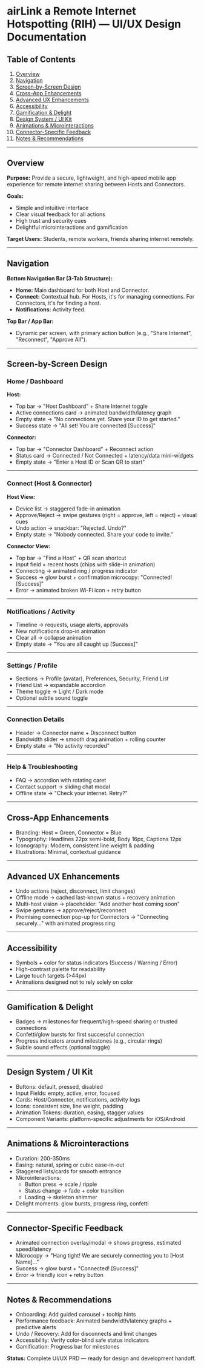 # airLink a Remote Internet Hotspotting (RIH) — UI/UX Design Documentation

## Table of Contents
1. [Overview](#overview)
2. [Navigation](#navigation)
3. [Screen-by-Screen Design](#screen-by-screen-design)
4. [Cross-App Enhancements](#cross-app-enhancements)
5. [Advanced UX Enhancements](#advanced-ux-enhancements)
6. [Accessibility](#accessibility)
7. [Gamification & Delight](#gamification--delight)
8. [Design System / UI Kit](#design-system--ui-kit)
9. [Animations & Microinteractions](#animations--microinteractions)
10. [Connector-Specific Feedback](#connector-specific-feedback)
11. [Notes & Recommendations](#notes--recommendations)

---

## Overview
**Purpose:** Provide a secure, lightweight, and high-speed mobile app experience for remote internet sharing between Hosts and Connectors.

**Goals:**
- Simple and intuitive interface
- Clear visual feedback for all actions
- High trust and security cues
- Delightful microinteractions and gamification

**Target Users:** Students, remote workers, friends sharing internet remotely.

---

## Navigation
**Bottom Navigation Bar (3-Tab Structure):**
- **Home:** Main dashboard for both Host and Connector.
- **Connect:** Contextual hub. For Hosts, it's for managing connections. For Connectors, it's for finding a host.
- **Notifications:** Activity feed.

**Top Bar / App Bar:**
- Dynamic per screen, with primary action button (e.g., "Share Internet", "Reconnect", "Approve All").

---

## Screen-by-Screen Design

### Home / Dashboard
**Host:**
- Top bar -> "Host Dashboard" + Share Internet toggle
- Active connections card -> animated bandwidth/latency graph
- Empty state -> "No connections yet. Share your ID to get started."
- Success state -> "All set! You are connected [Success]"

**Connector:**
- Top bar -> "Connector Dashboard" + Reconnect action
- Status card -> Connected / Not Connected + latency/data mini-widgets
- Empty state -> "Enter a Host ID or Scan QR to start"

---

### Connect (Host & Connector)
**Host View:**
- Device list -> staggered fade-in animation
- Approve/Reject -> swipe gestures (right = approve, left = reject) + visual cues
- Undo action -> snackbar: "Rejected. Undo?"
- Empty state -> "Nobody connected. Share your code to invite."

**Connector View:**
- Top bar -> "Find a Host" + QR scan shortcut
- Input field + recent hosts (chips with slide-in animation)
- Connecting -> animated ring / progress indicator
- Success -> glow burst + confirmation microcopy: "Connected! [Success]"
- Error -> animated broken Wi-Fi icon + retry button

---

### Notifications / Activity
- Timeline -> requests, usage alerts, approvals
- New notifications drop-in animation
- Clear all -> collapse animation
- Empty state -> "You are all caught up [Success]"

---

### Settings / Profile
- Sections -> Profile (avatar), Preferences, Security, Friend List
- Friend List -> expandable accordion
- Theme toggle -> Light / Dark mode
- Optional subtle sound toggle

---

### Connection Details
- Header -> Connector name + Disconnect button
- Bandwidth slider -> smooth drag animation + rolling counter
- Empty state -> "No activity recorded"

---

### Help & Troubleshooting
- FAQ -> accordion with rotating caret
- Contact support -> sliding chat modal
- Offline state -> "Check your internet. Retry?"

---

## Cross-App Enhancements
- Branding: Host = Green, Connector = Blue
- Typography: Headlines 22px semi-bold, Body 16px, Captions 12px
- Iconography: Modern, consistent line weight & padding
- Illustrations: Minimal, contextual guidance

---

## Advanced UX Enhancements
- Undo actions (reject, disconnect, limit changes)
- Offline mode -> cached last-known status + recovery animation
- Multi-host vision -> placeholder: "Add another host coming soon"
- Swipe gestures -> approve/reject/reconnect
- Promising connection pop-up for Connectors -> "Connecting securely..." with animated progress ring

---

## Accessibility
- Symbols + color for status indicators (Success / Warning / Error)
- High-contrast palette for readability
- Large touch targets (>44px)
- Animations designed not to rely solely on color

---

## Gamification & Delight
- Badges -> milestones for frequent/high-speed sharing or trusted connections
- Confetti/glow bursts for first successful connection
- Progress indicators around milestones (e.g., circular rings)
- Subtle sound effects (optional toggle)

---

## Design System / UI Kit
- Buttons: default, pressed, disabled
- Input Fields: empty, active, error, focused
- Cards: Host/Connector, notifications, activity logs
- Icons: consistent size, line weight, padding
- Animation Tokens: duration, easing, stagger values
- Component Variants: platform-specific adjustments for iOS/Android

---

## Animations & Microinteractions
- Duration: 200-350ms
- Easing: natural, spring or cubic ease-in-out
- Staggered lists/cards for smooth entrance
- Microinteractions:
  - Button press -> scale / ripple
  - Status change -> fade + color transition
  - Loading -> skeleton shimmer
- Delight moments: glow bursts, progress ring, confetti

---

## Connector-Specific Feedback
- Animated connection overlay/modal -> shows progress, estimated speed/latency
- Microcopy -> "Hang tight! We are securely connecting you to [Host Name]..."
- Success -> glow burst + "Connected! [Success]"
- Error -> friendly icon + retry button

---

## Notes & Recommendations
- Onboarding: Add guided carousel + tooltip hints
- Performance feedback: Animated bandwidth/latency graphs + predictive alerts
- Undo / Recovery: Add for disconnects and limit changes
- Accessibility: Verify color-blind safe status indicators
- Gamification: Progress bar for milestones

**Status:** Complete UI/UX PRD — ready for design and development handoff.

